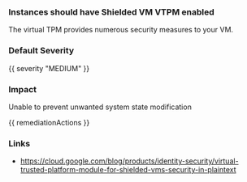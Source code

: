 
### Instances should have Shielded VM VTPM enabled

The virtual TPM provides numerous security measures to your VM.

### Default Severity
{{ severity "MEDIUM" }}

### Impact
Unable to prevent unwanted system state modification

<!-- DO NOT CHANGE -->
{{ remediationActions }}

### Links
- https://cloud.google.com/blog/products/identity-security/virtual-trusted-platform-module-for-shielded-vms-security-in-plaintext
        